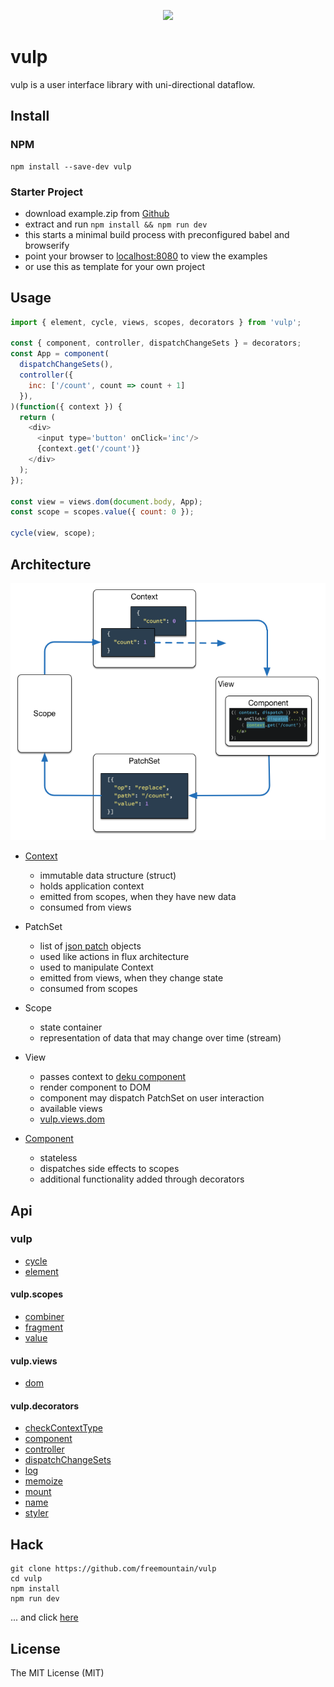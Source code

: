 <p align="center"><img width="100" src="manual/asset/vulp.png"></p>

# vulp
vulp is a user interface library with uni-directional dataflow.

## Install

### NPM
```shell
npm install --save-dev vulp
```

### Starter Project
 - download example.zip from [Github](https://github.com/freemountain/vulp/releases)
 - extract and run `npm install && npm run dev`
 - this starts a minimal build process with preconfigured babel and browserify
 - point your browser to [localhost:8080](http://localhost:8080/dist) to view the examples
 - or use this as template for your own project

## Usage
```javascript
import { element, cycle, views, scopes, decorators } from 'vulp';

const { component, controller, dispatchChangeSets } = decorators;
const App = component(
  dispatchChangeSets(),
  controller({
    inc: ['/count', count => count + 1]
  }),
)(function({ context }) {
  return (
    <div>
      <input type='button' onClick='inc'/>
      {context.get('/count')}
    </div>
  );
});

const view = views.dom(document.body, App);
const scope = scopes.value({ count: 0 });

cycle(view, scope);
```

## Architecture
![overview](manual/asset/architecture.png)

- [Context](http://freemountain.github.io/vulp/class/src/Context.js~Context.html)
  - immutable data structure (struct)
  - holds application context
  - emitted from scopes, when they have new data
  - consumed from views
- PatchSet
  - list of [json patch](http://jsonpatch.com/) objects
  - used like actions in flux architecture
  - used to manipulate Context
  - emitted from views, when they change state
  - consumed from scopes
- Scope
  - state container
  - representation of data that may change over time (stream)
- View
  - passes context to [deku component](http://dekujs.github.io/deku/)
  - render component to DOM
  - component may dispatch PatchSet on user interaction
  - available views
  - [vulp.views.dom](http://freemountain.github.io/vulp/function/index.html#static-function-combiner)

- [Component](http://freemountain.github.io/vulp/typedef/index.html#static-typedef-Component)
  - stateless
  - dispatches side effects to scopes
  - additional functionality added through decorators

## Api
### vulp
- [cycle](http://freemountain.github.io/vulp/function/index.html#static-function-cycle)
- [element](http://freemountain.github.io/vulp/typedef/index.html#static-typedef-element)

#### vulp.scopes
- [combiner](http://freemountain.github.io/vulp/function/index.html#static-function-combiner)
- [fragment](http://freemountain.github.io/vulp/function/index.html#static-function-fragment)
- [value](http://freemountain.github.io/vulp/function/index.html#static-function-value)

#### vulp.views
- [dom](http://freemountain.github.io/vulp/function/index.html#static-function-dom)

#### vulp.decorators
- [checkContextType](http://freemountain.github.io/vulp/function/index.html#static-function-checkContextType)
- [component](http://freemountain.github.io/vulp/function/index.html#static-function-component)
- [controller](http://freemountain.github.io/vulp/function/index.html#static-function-controller)
- [dispatchChangeSets](http://freemountain.github.io/vulp/function/index.html#static-function-dispatchChangeSets)
- [log](http://freemountain.github.io/vulp/function/index.html#static-function-log)
- [memoize](http://freemountain.github.io/vulp/function/index.html#static-function-memoize)
- [mount](http://freemountain.github.io/vulp/function/index.html#static-function-mount)
- [name](http://freemountain.github.io/vulp/function/index.html#static-function-name)
- [styler](http://freemountain.github.io/vulp/function/index.html#static-function-styler)

## Hack
```shell
git clone https://github.com/freemountain/vulp
cd vulp
npm install
npm run dev
```
... and click [here](http://localhost:4567/)

## License
The MIT License (MIT)
